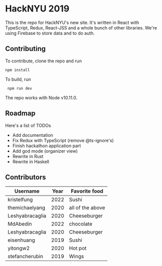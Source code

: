 # HackNYU 2019

This is the repo for HackNYU's new site. It's written in React with
TypeScript, Redux, React-JSS and a whole bunch of other libraries.
We're using Firebase to store data and to do auth.

## Contributing

To contribute, clone the repo and run

    npm install

 To build, run

     npm run dev

 The repo works with Node v10.11.0.

 ## Roadmap
 Here's a list of TODOs
  - Add documentation
  - Fix Redux with TypeScript (remove @ts-ignore's)
  - Finish hackathon application part
  - Add god mode (organizer view)
  - Rewrite in Rust
  - Rewrite in Haskell
  
## Contributors

|  Username      | Year | Favorite food    |
|----------------|------|------------------|
| kristelfung    | 2022 | Sushi            |
| themichaelyang | 2020 | all of the above |
| Leshyabracaglia| 2020 | Cheeseburger     |
| MdAbedin       | 2022 | chocolate        |
| Leshyabracaglia| 2020 | Cheeseburger     |
| eisenhuang     | 2019 | Sushi            |
| yitongw2       | 2020 | Hot pot          |
| stefancherubin | 2019 | Wings            |
